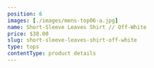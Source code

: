 ```yaml
---
position: 6
images: [./images/mens-top06-a.jpg]
name: Short-Sleeve Leaves Shirt // Off-White
price: $38.00
slug: short-sleeve-leaves-shirt-off-white
type: tops
contentType: product details
---
```

